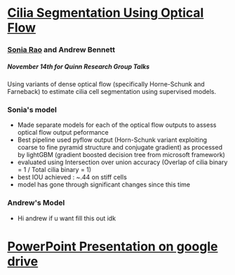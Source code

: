 # [Cilia Segmentation Using Optical Flow](https://docs.google.com/presentation/d/1sn9J4bffzk7VbuG_TEDIRAMuaE95vjtFNd8oG_5J_jY/edit?usp=sharing)
### [Sonia Rao](https://github.com/sonyeezy) and Andrew Bennett
##### November 14th for Quinn Research Group Talks
 
Using variants of dense optical flow (specifically Horne-Schunk and Farneback) to estimate cilia cell segmentation using supervised models.

### Sonia's model
- Made separate models for each of the optical flow outputs to assess optical flow output peformance
- Best pipeline used pyflow output (Horn-Schunk variant exploiting coarse to fine pyramid structure and conjugate gradient) as processed by lightGBM (gradient boosted decision tree from microsoft framework)
- evaluated using Intersection over union accuracy (Overlap of cilia binary = 1 / Total cilia binary = 1)
- best IOU achieved : ~.44 on stiff cells
- model has gone through significant changes since this time

### Andrew's Model
- Hi andrew if u want fill this out idk

# [PowerPoint Presentation on google drive](https://docs.google.com/presentation/d/1sn9J4bffzk7VbuG_TEDIRAMuaE95vjtFNd8oG_5J_jY/edit?usp=sharing)

